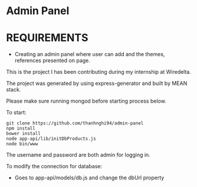# Admin Panel

# REQUIREMENTS
- Creating an admin panel where user can add and the themes, references presented on page.

This is the project I has been contributing during my internship at Wiredelta.

The project was generated by using express-generator and built by MEAN stack.

Please make sure running mongod before starting process below.

To start:
```
git clone https://github.com/thanhnghi94/admin-panel
npm install
bower install
node app-api/lib/initDbProducts.js
node bin/www
```

The username and password are both admin for logging in.

To modify the connection for database:
 - Goes to app-api/models/db.js and change the dbUrl property

